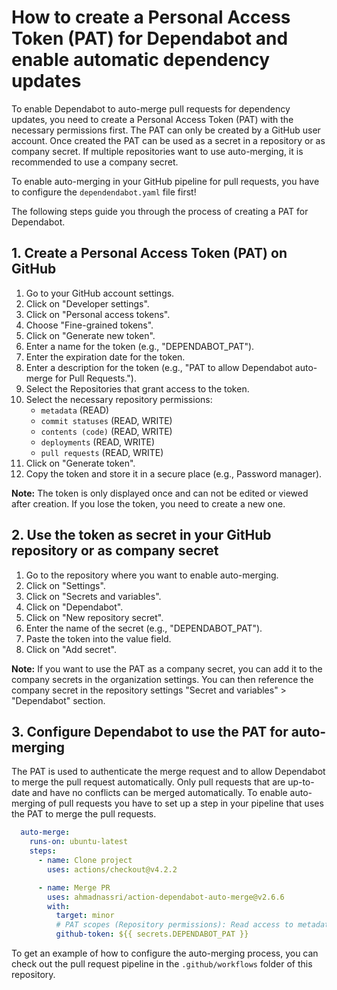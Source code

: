 # How to create a Personal Access Token (PAT) for Dependabot and enable automatic dependency updates

To enable Dependabot to auto-merge pull requests for dependency updates, you need to create a Personal Access Token (PAT) with the necessary permissions first.
The PAT can only be created by a GitHub user account. Once created the PAT can be used as a secret in a repository or as company secret.
If multiple repositories want to use auto-merging, it is recommended to use a company secret.

To enable auto-merging in your GitHub pipeline for pull requests, you have to configure the `dependendabot.yaml` file first!

The following steps guide you through the process of creating a PAT for Dependabot.

## 1. Create a Personal Access Token (PAT) on GitHub

1. Go to your GitHub account settings.
2. Click on "Developer settings".
3. Click on "Personal access tokens".
4. Choose "Fine-grained tokens".
5. Click on "Generate new token".
6. Enter a name for the token (e.g., "DEPENDABOT_PAT"). 
7. Enter the expiration date for the token. 
8. Enter a description for the token (e.g., "PAT to allow Dependabot auto-merge for Pull Requests."). 
9. Select the Repositories that grant access to the token. 
10. Select the necessary repository permissions:
    - `metadata` (READ)
    - `commit statuses` (READ, WRITE)
    - `contents (code)` (READ, WRITE)
    - `deployments` (READ, WRITE)
    - `pull requests` (READ, WRITE)
11. Click on "Generate token". 
12. Copy the token and store it in a secure place (e.g., Password manager).

**Note:**
The token is only displayed once and can not be edited or viewed after creation.
If you lose the token, you need to create a new one.


## 2. Use the token as secret in your GitHub repository or as company secret

1. Go to the repository where you want to enable auto-merging.
2. Click on "Settings".
3. Click on "Secrets and variables".
4. Click on "Dependabot". 
5. Click on "New repository secret". 
6. Enter the name of the secret (e.g., "DEPENDABOT_PAT"). 
7. Paste the token into the value field. 
8. Click on "Add secret".

**Note:**
If you want to use the PAT as a company secret, you can add it to the company secrets in the organization settings.
You can then reference the company secret in the repository settings "Secret and variables" > "Dependabot" section.


## 3. Configure Dependabot to use the PAT for auto-merging

The PAT is used to authenticate the merge request and to allow Dependabot to merge the pull request automatically. Only pull requests that are up-to-date and have no conflicts can be merged automatically.
To enable auto-merging of pull requests you have to set up a step in your pipeline that uses the PAT to merge the pull requests.

```yaml
  auto-merge:
    runs-on: ubuntu-latest
    steps:
      - name: Clone project
        uses: actions/checkout@v4.2.2

      - name: Merge PR
        uses: ahmadnassri/action-dependabot-auto-merge@v2.6.6
        with:
          target: minor
          # PAT scopes (Repository permissions): Read access to metadata, Read and Write access to content (code), commit statuses, deployments, and pull requests
          github-token: ${{ secrets.DEPENDABOT_PAT }}
```

To get an example of how to configure the auto-merging process, you can check out the pull request pipeline in the `.github/workflows` folder of this repository.
